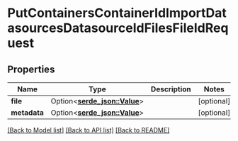 # PutContainersContainerIdImportDatasourcesDatasourceIdFilesFileIdRequest

## Properties

Name | Type | Description | Notes
------------ | ------------- | ------------- | -------------
**file** | Option<[**serde_json::Value**](.md)> |  | [optional]
**metadata** | Option<[**serde_json::Value**](.md)> |  | [optional]

[[Back to Model list]](../README.md#documentation-for-models) [[Back to API list]](../README.md#documentation-for-api-endpoints) [[Back to README]](../README.md)



